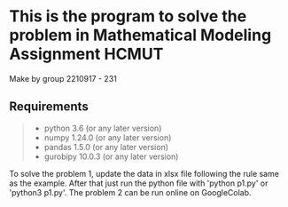 # This is the program to solve the problem in Mathematical Modeling Assignment HCMUT
Make by group 2210917 - 231
## Requirements
>* python 3.6 (or any later version)
>* numpy 1.24.0 (or any later version)
>* pandas 1.5.0 (or any later version)
>* gurobipy 10.0.3 (or any later version)

To solve the problem 1, update the data in xlsx file following the rule same as the example. After that just run the python file with 'python p1.py' or 'python3 p1.py'.
The problem 2 can be run online on GoogleColab.



